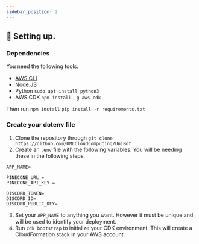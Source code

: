 ```yaml
---
sidebar_position: 2
---
```


## 🚀 Setting up.

### Dependencies

You need the following tools:
- [AWS CLI](https://docs.aws.amazon.com/cli/latest/userguide/getting-started-install.html)
- [Node.JS](https://github.com/nvm-sh/nvm)
- Python `sudo apt install python3`
- AWS CDK `npm install -g aws-cdk`

Then run
`npm install`
`pip install -r requirements.txt`

### Create your dotenv file

1. Clone the repository through `git clone https://github.com/UMLCloudComputing/UniBot`
2. Create an `.env` file with the following variables. You will be needing these in the following steps.
```
APP_NAME=

PINECONE_URL =
PINECONE_API_KEY =

DISCORD_TOKEN=
DISCORD_ID=
DISCORD_PUBLIC_KEY=
```
3. Set your `APP_NAME` to anything you want. However it must be unique and will be used to identify your deployment.
4. Run `cdk bootstrap` to initialize your CDK environment. This will create a CloudFormation stack in your AWS account.





